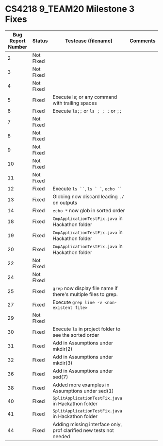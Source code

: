 # CS4218 9_TEAM20 Milestone 3 Fixes
| Bug Report Number | Status | Testcase (filename) | Comments 
| - | - | - | - 
| 2 | Not Fixed |
| 3 | Not Fixed | 
| 4 | Not Fixed |
| 5 | Fixed | Execute ls;<space> or any command with trailing spaces
| 6 | Fixed | Execute `ls;;` or `ls ; ; ;` or `;;`
| 7 | Not Fixed |
| 8 | Not Fixed |
| 9 | Not Fixed |
| 10 | Not Fixed |
| 11 | Not Fixed |
| 12 | Fixed | Execute ` ls `` `, `` ls ` ` ``, ` echo `` ` 
| 13 | Fixed | Globing now discard leading `./` on outputs
| 14 | Fixed | `echo *` now glob in sorted order
| 18 | Fixed | `CmpApplicationTestFix.java` in Hackathon folder
| 19 | Fixed | `CmpApplicationTestFix.java` in Hackathon folder
| 20 | Fixed | `CmpApplicationTestFix.java` in Hackathon folder
| 22 | Not Fixed |
| 24 | Not Fixed |
| 25 | Fixed | `grep` now display file name if there's multiple files to grep.
| 27 | Fixed | Execute `grep line -v <non-existent file>`
| 29 | Not Fixed | 
| 30 | Fixed | Execute `ls` in project folder to see the sorted order
| 31 | Fixed | Add in Assumptions under mkdir(2)
| 32 | Fixed | Add in Assumptions under mkdir(3)
| 36 | Fixed | Add in Assumptions under sed(7)
| 38 | Fixed | Added more examples in Assumptions under sed(1)
| 40 | Fixed | `SplitApplicationTestFix.java` in Hackathon folder
| 41 | Fixed | `SplitApplicationTestFix.java` in Hackathon folder
| 44 | Fixed | Adding missing interface only, prof clarified new tests not needed

